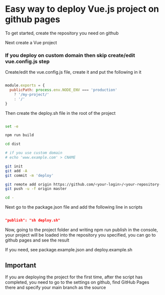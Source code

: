 # Easy way to deploy Vue.js project on github pages

To get started, create the repository you need on github

Next create a Vue project

### If you deploy on custom domain then skip create/edit vue.config.js step

Create/edit the vue.config.js file, create it and put the following in it

```js

module.exports = {
  publicPath: process.env.NODE_ENV === 'production'
    ? '/my-project/'
    : '/'
}

```

Then create the deploy.sh file in the root of the project

```sh

set -e

npm run build

cd dist

# if you use custom domain
# echo 'www.example.com' > CNAME

git init
git add -A
git commit -m 'deploy'

git remote add origin https://github.com/<your-login>/<your-repository-name>.git
git push -u -f origin master

cd -

```

Next go to the package.json file and add the following line in scripts

```json

"publish": "sh deploy.sh"

```

Now, going to the project folder and writing npm run publish in the console, your project will be loaded into the repository you specified, you can go to github pages and see the result

If you need, see package.example.json and deploy.example.sh


## Important

If you are deploying the project for the first time, after the script has completed, you need to go to the settings on github, find GitHub Pages there and specify your main branch as the source
